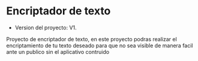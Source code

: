 <h1>Encriptador de texto</h1>


- Version del proyecto: V1.

Proyecto de encriptador de texto, en este proyecto podras realizar el encriptamiento de tu texto deseado para que no sea visible de manera facil ante un publico sin el aplicativo contruido 
